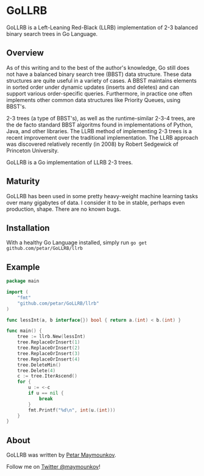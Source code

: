 # GoLLRB

GoLLRB is a Left-Leaning Red-Black (LLRB) implementation of 2-3 balanced binary
search trees in Go Language.

## Overview

As of this writing and to the best of the author's knowledge, 
Go still does not have a balanced binary search tree (BBST) data structure.
These data structures are quite useful in a variety of cases. A BBST maintains
elements in sorted order under dynamic updates (inserts and deletes) and can
support various order-specific queries. Furthermore, in practice one often
implements other common data structures like Priority Queues, using BBST's.

2-3 trees (a type of BBST's), as well as the runtime-similar 2-3-4 trees, are
the de facto standard BBST algoritms found in implementations of Python, Java,
and other libraries. The LLRB method of implementing 2-3 trees is a recent
improvement over the traditional implementation. The LLRB approach was
discovered relatively recently (in 2008) by Robert Sedgewick of Princeton
University.

GoLLRB is a Go implementation of LLRB 2-3 trees.

## Maturity

GoLLRB has been used in some pretty heavy-weight machine learning tasks over many gigabytes of data.
I consider it to be in stable, perhaps even production, shape. There are no known bugs.

## Installation

With a healthy Go Language installed, simply run `go get github.com/petar/GoLLRB/llrb`

## Example
```go
package main

import (
    "fmt"
    "github.com/petar/GoLLRB/llrb"
)

func lessInt(a, b interface{}) bool { return a.(int) < b.(int) }

func main() {
    tree := llrb.New(lessInt)
    tree.ReplaceOrInsert(1)
    tree.ReplaceOrInsert(2)
    tree.ReplaceOrInsert(3)
    tree.ReplaceOrInsert(4)
    tree.DeleteMin()
    tree.Delete(4)
    c := tree.IterAscend()
    for {
        u := <-c
        if u == nil {
            break
        }
        fmt.Printf("%d\n", int(u.(int)))
    }
}
```
## About

GoLLRB was written by [Petar Maymounkov](http://pdos.csail.mit.edu/~petar/). 

Follow me on [Twitter @maymounkov](http://www.twitter.com/maymounkov)!

